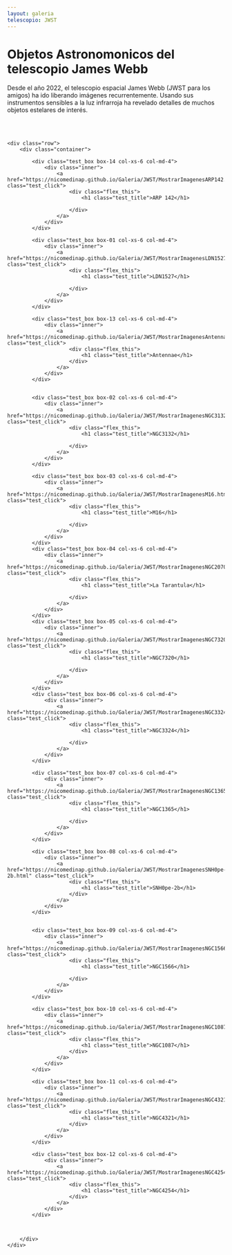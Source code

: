 ```yaml
---
layout: galeria
telescopio: JWST
--- 
```


<html lang="es">
<head>
	<meta charset="utf-8">
	<meta name="description" content="Composiciones">
	<meta name="keywords" content="HTML5">
	<title>Galeria de fotos </title>

<!-- Local -->
<!-- <link rel="stylesheet" href="/Users/nicomedinap/Documents/GitHub/nicomedinap.github.io/public/css/galeria.css"> -->

<!-- Publico -->
<link rel="stylesheet" href="/public/css/Telescopios.css"> 

<style>
/* Link a imágenes ========== */

.box-14 .inner {
    background-image: url('https://raw.githubusercontent.com/nicomedinap/nicomedinap.github.io/master/Galeria/JWST/ARP142/ARP142_cover.jpg');
    background-position: 50% 50%;
    background-repeat: no-repeat;
    background-size: cover;
}
.box-13 .inner {
    background-image: url('https://raw.githubusercontent.com/nicomedinap/nicomedinap.github.io/master/Galeria/JWST/Antennae/portada.jpg');
    background-position: 50% 50%;
    background-repeat: no-repeat;
    background-size: cover;
}
.box-01 .inner {
    background-image: url('https://raw.githubusercontent.com/nicomedinap/nicomedinap.github.io/master/imagenes/LDN1527/4.jpg');
    background-position: 50% 50%;
    background-repeat: no-repeat;
    background-size: cover;
}
.box-02 .inner {
    background-image: url('https://raw.githubusercontent.com/nicomedinap/nicomedinap.github.io/master/_posts/JWST_NGC7293/JamesWebb_4.jpg');
    background-position: 50% 50%;
    background-repeat: no-repeat;
    background-size: cover;
}
.box-03 .inner {
    background-image: url('https://raw.githubusercontent.com/nicomedinap/nicomedinap.github.io/master/Galeria/JWST/M16/M16.jpg');
    background-position: 50% 50%;
    background-repeat: no-repeat;
    background-size: cover;
}
.box-04 .inner {
    background-image: url('https://raw.githubusercontent.com/nicomedinap/nicomedinap.github.io/master/Galeria/JWST/NGC2070/NGC2070.jpg');
    background-position: 50% 50%;
    background-repeat: no-repeat;
    background-size: cover;
}
.box-05 .inner {
    background-image: url('https://raw.githubusercontent.com/nicomedinap/nicomedinap.github.io/master/Galeria/JWST/NGC7320/NGC7320.jpg');
    background-position: 50% 50%;
    background-repeat: no-repeat;
    background-size: cover;
}
.box-06 .inner {
    background-image: url('https://raw.githubusercontent.com/nicomedinap/nicomedinap.github.io/master/Galeria/JWST/NGC3324.jpg');
    background-position: 50% 50%;
    background-repeat: no-repeat;
    background-size: cover;
}

.box-07 .inner {
    background-image: url('https://raw.githubusercontent.com/nicomedinap/nicomedinap.github.io/master/Galeria/JWST/NGC1365/NGC1365.jpg');
    background-position: 50% 50%;
    background-repeat: no-repeat;
    background-size: cover;
}

.box-08 .inner {
    background-image: url('https://raw.githubusercontent.com/nicomedinap/nicomedinap.github.io/master/Galeria/JWST/SNH0pe-2b/SNH0pe-2b.jpg');
    background-position: 50% 50%;
    background-repeat: no-repeat;
    background-size: cover;
}

.box-09 .inner {
    background-image: url('https://raw.githubusercontent.com/nicomedinap/nicomedinap.github.io/master/Galeria/JWST/NGC1566/NGC1566.jpg');
    background-position: 50% 50%;
    background-repeat: no-repeat;
    background-size: cover;
}

.box-10 .inner {
    background-image: url('https://raw.githubusercontent.com/nicomedinap/nicomedinap.github.io/master/Galeria/JWST/NGC1087/NGC1087.jpg');
    background-position: 50% 50%;
    background-repeat: no-repeat;
    background-size: cover;
}

.box-11 .inner {
    background-image: url('https://raw.githubusercontent.com/nicomedinap/nicomedinap.github.io/master/Galeria/JWST/NGC4321/NGC4321.jpg');
    background-position: 50% 50%;
    background-repeat: no-repeat;
    background-size: cover;
}

.box-12 .inner {
    background-image: url('https://raw.githubusercontent.com/nicomedinap/nicomedinap.github.io/master/Galeria/JWST/NGC4254/NGC4254.jpg');
    background-position: 50% 50%;
    background-repeat: no-repeat;
    background-size: cover;
}
</style>


</head>


<h1 class="page_title">Objetos Astronomonicos del telescopio James Webb</h1>

<p> Desde el año 2022, el telescopio espacial James Webb (JWST para los amigos) ha ido liberando imágenes recurrentemente. Usando sus instrumentos sensibles a la luz infrarroja ha revelado detalles de muchos objetos estelares de interés.</p>

<br>
<br>

<body>
   
    <div class="row">
        <div class="container">

            <div class="test_box box-14 col-xs-6 col-md-4">
                <div class="inner">
                    <a href="https://nicomedinap.github.io/Galeria/JWST/MostrarImagenesARP142.html" class="test_click">
                        <div class="flex_this">
                            <h1 class="test_title">ARP 142</h1>
                            
                        </div>
                    </a>
                </div>
            </div>

            <div class="test_box box-01 col-xs-6 col-md-4">
                <div class="inner">
                    <a href="https://nicomedinap.github.io/Galeria/JWST/MostrarImagenesLDN1527.html" class="test_click">
                        <div class="flex_this">
                            <h1 class="test_title">LDN1527</h1>
                            
                        </div>
                    </a>
                </div>
            </div>

            <div class="test_box box-13 col-xs-6 col-md-4">
                <div class="inner">
                    <a href="https://nicomedinap.github.io/Galeria/JWST/MostrarImagenesAntennae.html" class="test_click">
                        <div class="flex_this">
                            <h1 class="test_title">Antennae</h1>
                        </div>
                    </a>
                </div>
            </div>


            <div class="test_box box-02 col-xs-6 col-md-4">
                <div class="inner">
                    <a href="https://nicomedinap.github.io/Galeria/JWST/MostrarImagenesNGC3132.html" class="test_click">
                        <div class="flex_this">
                            <h1 class="test_title">NGC3132</h1>
                            
                        </div>
                    </a>
                </div>
            </div>

            <div class="test_box box-03 col-xs-6 col-md-4">
                <div class="inner">
                    <a href="https://nicomedinap.github.io/Galeria/JWST/MostrarImagenesM16.html" class="test_click">
                        <div class="flex_this">
                            <h1 class="test_title">M16</h1>
                            
                        </div>
                    </a>
                </div>
            </div>
            <div class="test_box box-04 col-xs-6 col-md-4">
                <div class="inner">
                    <a href="https://nicomedinap.github.io/Galeria/JWST/MostrarImagenesNGC2070.html" class="test_click">
                        <div class="flex_this">
                            <h1 class="test_title">La Tarantula</h1>
                            
                        </div>
                    </a>
                </div>
            </div>
            <div class="test_box box-05 col-xs-6 col-md-4">
                <div class="inner">
                    <a href="https://nicomedinap.github.io/Galeria/JWST/MostrarImagenesNGC7320.html" class="test_click">
                        <div class="flex_this">
                            <h1 class="test_title">NGC7320</h1>
                            
                        </div>
                    </a>
                </div>
            </div>
            <div class="test_box box-06 col-xs-6 col-md-4">
                <div class="inner">
                    <a href="https://nicomedinap.github.io/Galeria/JWST/MostrarImagenesNGC3324.html" class="test_click">
                        <div class="flex_this">
                            <h1 class="test_title">NGC3324</h1>
                            
                        </div>
                    </a>
                </div>
            </div>

            <div class="test_box box-07 col-xs-6 col-md-4">
                <div class="inner">
                    <a href="https://nicomedinap.github.io/Galeria/JWST/MostrarImagenesNGC1365.html" class="test_click">
                        <div class="flex_this">
                            <h1 class="test_title">NGC1365</h1>
                            
                        </div>
                    </a>
                </div>
            </div>

            <div class="test_box box-08 col-xs-6 col-md-4">
                <div class="inner">
                    <a href="https://nicomedinap.github.io/Galeria/JWST/MostrarImagenesSNH0pe-2b.html" class="test_click">
                        <div class="flex_this">
                            <h1 class="test_title">SNH0pe-2b</h1>
                        </div>
                    </a>
                </div>
            </div>


            <div class="test_box box-09 col-xs-6 col-md-4">
                <div class="inner">
                    <a href="https://nicomedinap.github.io/Galeria/JWST/MostrarImagenesNGC1566.html" class="test_click">
                        <div class="flex_this">
                            <h1 class="test_title">NGC1566</h1>
                            
                        </div>
                    </a>
                </div>
            </div>

            <div class="test_box box-10 col-xs-6 col-md-4">
                <div class="inner">
                    <a href="https://nicomedinap.github.io/Galeria/JWST/MostrarImagenesNGC1087.html" class="test_click">
                        <div class="flex_this">
                            <h1 class="test_title">NGC1087</h1>
                        </div>
                    </a>
                </div>
            </div>

            <div class="test_box box-11 col-xs-6 col-md-4">
                <div class="inner">
                    <a href="https://nicomedinap.github.io/Galeria/JWST/MostrarImagenesNGC4321.html" class="test_click">
                        <div class="flex_this">
                            <h1 class="test_title">NGC4321</h1>
                        </div>
                    </a>
                </div>
            </div>

            <div class="test_box box-12 col-xs-6 col-md-4">
                <div class="inner">
                    <a href="https://nicomedinap.github.io/Galeria/JWST/MostrarImagenesNGC4254.html" class="test_click">
                        <div class="flex_this">
                            <h1 class="test_title">NGC4254</h1>
                        </div>
                    </a>
                </div>
            </div>



        </div>
    </div>


</body>
</html>